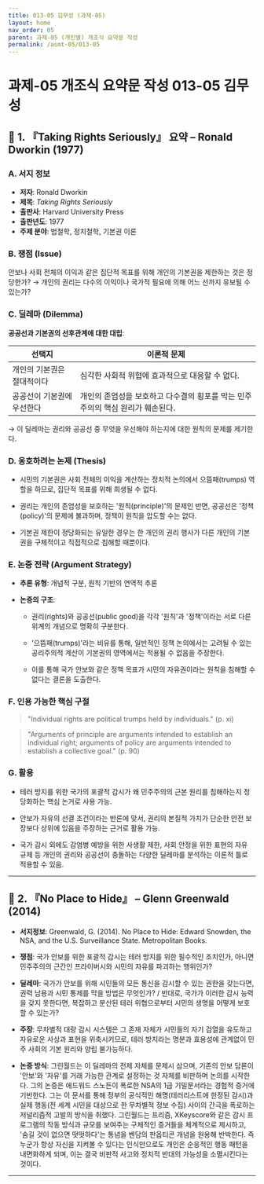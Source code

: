 ```yaml
---
title: 013-05 김무성 (과제-05)
layout: home
nav_order: 05
parent: 과제-05 (개인별) 개조식 요약문 작성
permalink: /asmt-05/013-05
---
```


# 과제-05 개조식 요약문 작성 013-05 김무성 

## 📘 1. 『Taking Rights Seriously』 요약 – Ronald Dworkin (1977)

### A. 서지 정보  
- **저자**: Ronald Dworkin
- **제목**: *Taking Rights Seriously*  
- **출판사**: Harvard University Press
- **출판년도**: 1977 
- **주제 분야**: 법철학, 정치철학, 기본권 이론


### B. 쟁점 (Issue)  
안보나 사회 전체의 이익과 같은 집단적 목표를 위해 개인의 기본권을 제한하는 것은 정당한가?
→ 개인의 권리는 다수의 이익이나 국가적 필요에 의해 어느 선까지 유보될 수 있는가?


### C. 딜레마 (Dilemma)  
**공공선과 기본권의 선후관계에 대한 대립**:

| 선택지 | 이론적 문제 |
|--------|-------------|
| 개인의 기본권은 절대적이다 | 심각한 사회적 위협에 효과적으로 대응할 수 없다. |
| 공공선이 기본권에 우선한다 | 개인의 존엄성을 보호하고 다수결의 횡포를 막는 민주주의의 핵심 원리가 훼손된다. |

→ 이 딜레마는 권리와 공공선 중 무엇을 우선해야 하는지에 대한 원칙의 문제를 제기한다.


### D. 옹호하려는 논제 (Thesis)  
- 시민의 기본권은 사회 전체의 이익을 계산하는 정치적 논의에서 으뜸패(trumps) 역할을 하므로, 집단적 목표를 위해 희생될 수 없다. 

- 권리는 개인의 존엄성을 보호하는 '원칙(principle)'의 문제인 반면, 공공선은 '정책(policy)'의 문제에 불과하며, 정책이 원칙을 압도할 수는 없다.

- 기본권 제한이 정당화되는 유일한 경우는 한 개인의 권리 행사가 다른 개인의 기본권을 구체적이고 직접적으로 침해할 때뿐이다.

### E. 논증 전략 (Argument Strategy)  
- **추론 유형**: 개념적 구분, 원칙 기반의 연역적 추론
- **논증의 구조**:
  
  - 권리(rights)와 공공선(public good)을 각각 '원칙'과 '정책'이라는 서로 다른 위계의 개념으로 명확히 구분한다.
  
  - '으뜸패(trumps)'라는 비유를 통해, 일반적인 정책 논의에서는 고려될 수 있는 공리주의적 계산이 기본권의 영역에서는 적용될 수 없음을 주장한다.
  
  - 이를 통해 국가 안보와 같은 정책 목표가 시민의 자유권이라는 원칙을 침해할 수 없다는 결론을 도출한다.


### F. 인용 가능한 핵심 구절
> "Individual rights are political trumps held by individuals." (p. xi)

> "Arguments of principle are arguments intended to establish an individual right; arguments of policy are arguments intended to establish a collective goal." (p. 90)

### G. 활용
- 테러 방지를 위한 국가의 포괄적 감시가 왜 민주주의의 근본 원리를 침해하는지 정당화하는 핵심 논거로 사용 가능.

- 안보가 자유의 선결 조건이라는 반론에 맞서, 권리의 본질적 가치가 단순한 안전 보장보다 상위에 있음을 주장하는 근거로 활용 가능.

- 국가 감시 외에도 감염병 예방을 위한 사생활 제한, 사회 안정을 위한 표현의 자유 규제 등 개인의 권리와 공공선이 충돌하는 다양한 딜레마를 분석하는 이론적 틀로 적용할 수 있음.

---

## 📘 2. 『No Place to Hide』 – Glenn Greenwald (2014)

- **서지정보**: Greenwald, G. (2014). No Place to Hide: Edward Snowden, the NSA, and the U.S. Surveillance State. Metropolitan Books.

- **쟁점**: 국가 안보를 위한 포괄적 감시는 테러 방지를 위한 필수적인 조치인가, 아니면 민주주의의 근간인 프라이버시와 시민의 자유를 파괴하는 행위인가? 
- **딜레마**: 국가가 안보를 위해 시민들의 모든 통신을 감시할 수 있는 권한을 갖는다면, 권력 남용과 시민 통제를 막을 방법은 무엇인가? / 반대로, 국가가 이러한 감시 능력을 갖지 못한다면, 복잡하고 분산된 테러 위협으로부터 시민의 생명을 어떻게 보호할 수 있는가?
- **주장**: 무차별적 대량 감시 시스템은 그 존재 자체가 시민들의 자기 검열을 유도하고 자유로운 사상과 표현을 위축시키므로, 테러 방지라는 명분과 효용성에 관계없이 민주 사회의 기본 원리와 양립 불가능하다.
- **논증 방식**: 그린월드는 이 딜레마의 전제 자체를 문제시 삼으며, 기존의 안보 담론이 '안보'와 '자유'를 거래 가능한 관계로 설정하는 것 자체를 비판하며 논의를 시작한다. 그의 논증은 에드워드 스노든이 폭로한 NSA의 1급 기밀문서라는 경험적 증거에 기반한다. 그는 이 문서를 통해 정부의 공식적인 해명(테러리스트에 한정된 감시)과 실제 행동(전 세계 시민을 대상으로 한 무차별적 정보 수집) 사이의 간극을 폭로하는 저널리즘적 고발의 방식을 취했다. 그린월드는 프리즘, XKeyscore와 같은 감시 프로그램의 작동 방식과 규모를 보여주는 구체적인 증거들을 체계적으로 제시하고, '숨길 것이 없으면 떳떳하다'는 통념을 벤담의 판옵티콘 개념을 원용해 반박한다. 즉 누군가 항상 자신을 지켜볼 수 있다는 인식만으로도 개인은 순응적인 행동 패턴을 내면화하게 되며, 이는 결국 비판적 사고와 정치적 반대의 가능성을 소멸시킨다는 것이다.

---